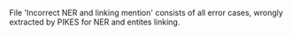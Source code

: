 File 'Incorrect NER and linking mention' consists of all error cases, wrongly extracted by PIKES for NER and entites linking.
